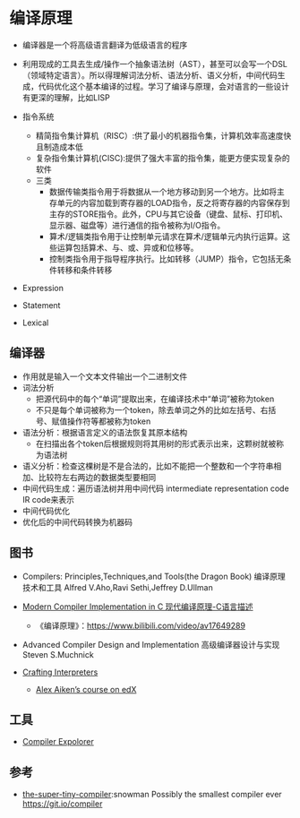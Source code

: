 # 编译原理

* 编译器是一个将高级语言翻译为低级语言的程序
* 利用现成的工具去生成/操作一个抽象语法树（AST），甚至可以会写一个DSL（领域特定语言）。所以得理解词法分析、语法分析、语义分析，中间代码生成，代码优化这个基本编译的过程。学习了编译与原理，会对语言的一些设计有更深的理解，比如LISP
* 指令系统
  - 精简指令集计算机（RISC）:供了最小的机器指令集，计算机效率高速度快且制造成本低
  - 复杂指令集计算机(CISC):提供了强大丰富的指令集，能更方便实现复杂的软件
  - 三类
    + 数据传输类指令用于将数据从一个地方移动到另一个地方。比如将主存单元的内容加载到寄存器的LOAD指令，反之将寄存器的内容保存到主存的STORE指令。此外，CPU与其它设备（键盘、鼠标、打印机、显示器、磁盘等）进行通信的指令被称为I/O指令。
    + 算术/逻辑类指令用于让控制单元请求在算术/逻辑单元内执行运算。这些运算包括算术、与、或、异或和位移等。
    + 控制类指令用于指导程序执行。比如转移（JUMP）指令，它包括无条件转移和条件转移


* Expression
* Statement
* Lexical

## 编译器

* 作用就是输入一个文本文件输出一个二进制文件
* 词法分析
  - 把源代码中的每个“单词”提取出来，在编译技术中“单词”被称为token
  - 不只是每个单词被称为一个token，除去单词之外的比如左括号、右括号、赋值操作符等都被称为token
* 语法分析：根据语言定义的语法恢复其原本结构
  - 在扫描出各个token后根据规则将其用树的形式表示出来，这颗树就被称为语法树
* 语义分析：检查这棵树是不是合法的，比如不能把一个整数和一个字符串相加、比较符左右两边的数据类型要相同
* 中间代码生成：遍历语法树并用中间代码 intermediate representation code IR code来表示
* 中间代码优化
* 优化后的中间代码转换为机器码

## 图书

* Compilers: Principles,Techniques,and Tools(the Dragon Book) 编译原理技术和工具 Alfred V.Aho,Ravi Sethi,Jeffrey D.Ullman

* [Modern Compiler Implementation in C  现代编译原理-C语言描述](https://www.cs.princeton.edu/~appel/modern/c/)
  - 《编译原理》：<https://www.bilibili.com/video/av17649289>
* Advanced Compiler Design and Implementation 高级编译器设计与实现 Steven S.Muchnick
* [Crafting Interpreters](https://craftinginterpreters.com/contents.html)
  - [Alex Aiken’s course on edX](https://www.edx.org/course/compilers)

## 工具

* [Compiler Expolorer](https://godbolt.org/)

## 参考

* [the-super-tiny-compiler](https://github.com/jamiebuilds/the-super-tiny-compiler):snowman Possibly the smallest compiler ever <https://git.io/compiler>
